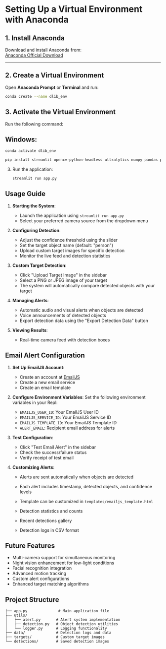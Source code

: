 # Setting Up a Virtual Environment with Anaconda

## 1. Install Anaconda
Download and install Anaconda from:  
[Anaconda Official Download](https://www.anaconda.com/download)

---

## 2. Create a Virtual Environment
Open **Anaconda Prompt** or **Terminal** and run:

```bash
conda create --name dlib_env
  ```
## 3. Activate the Virtual Environment
Run the following command:

## Windows:
```bash
conda activate dlib_env
  ```

   ```bash
pip install streamlit opencv-python-headless ultralytics numpy pandas pygame pyttsx3 torch Pillow
   ```
3. Run the application:
   ```bash
   streamlit run app.py
   ```

## Usage Guide

1. **Starting the System**:
   - Launch the application using `streamlit run app.py`
   - Select your preferred camera source from the dropdown menu

2. **Configuring Detection**:
   - Adjust the confidence threshold using the slider
   - Set the target object name (default: "person")
   - Upload custom target images for specific detection
   - Monitor the live feed and detection statistics

3. **Custom Target Detection**:
   - Click "Upload Target Image" in the sidebar
   - Select a PNG or JPEG image of your target
   - The system will automatically compare detected objects with your target

4. **Managing Alerts**:
   - Automatic audio and visual alerts when objects are detected
   - Voice announcements of detected objects
   - Export detection data using the "Export Detection Data" button

5. **Viewing Results**:
   - Real-time camera feed with detection boxes


## Email Alert Configuration

1. **Set Up EmailJS Account**:
   - Create an account at [EmailJS](https://www.emailjs.com)
   - Create a new email service
   - Create an email template

2. **Configure Environment Variables**:
   Set the following environment variables in your Repl:
   - `EMAILJS_USER_ID`: Your EmailJS User ID
   - `EMAILJS_SERVICE_ID`: Your EmailJS Service ID
   - `EMAILJS_TEMPLATE_ID`: Your EmailJS Template ID
   - `ALERT_EMAIL`: Recipient email address for alerts

3. **Test Configuration**:
   - Click "Test Email Alert" in the sidebar
   - Check the success/failure status
   - Verify receipt of test email

4. **Customizing Alerts**:
   - Alerts are sent automatically when objects are detected
   - Each alert includes timestamp, detected objects, and confidence levels
   - Template can be customized in `templates/emailjs_template.html`


   - Detection statistics and counts
   - Recent detections gallery
   - Detection logs in CSV format

## Future Features

- Multi-camera support for simultaneous monitoring
- Night vision enhancement for low-light conditions
- Facial recognition integration
- Advanced motion tracking
- Custom alert configurations
- Enhanced target matching algorithms

## Project Structure

```
├── app.py              # Main application file
├── utils/
│   ├── alert.py       # Alert system implementation
│   ├── detection.py   # Object detection utilities
│   └── logger.py      # Logging functionality
├── data/              # Detection logs and data
├── targets/           # Custom target images
└── detections/        # Saved detection images
